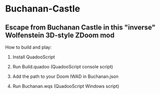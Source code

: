 # Buchanan-Castle
## Escape from Buchanan Castle in this "inverse" Wolfenstein 3D-style ZDoom mod

How to build and play:

1)	Install QuadooScript

2)	Run Build.quadoo (QuadooScript console script)

3)	Add the path to your Doom IWAD in Buchanan.json

4)	Run Buchanan.wqs (QuadooScript Windows script)

